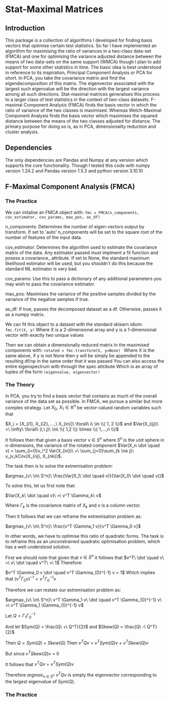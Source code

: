 # Stat-Maximal Matrices
## Introduction
This package is a collection of algorithms I developed for finding basis vectors that optimise certain test statistics. So far I have implemented an algorithm for maximising the ratio of variances in a two-class data-set (FMCA) and one for optimising the variance adjusted distance between the means of two data-sets on the same support (WMCA) though I plan to add support for some other statistics in time.
The basic idea is best understood in reference to its inspiration, Principal Component Analysis or PCA for short. In PCA, you take the covariance matrix and find the eigendecomposition of this matrix. The eigenvector associated with the largest such eigenvalue will be the direction with the largest variance among all such directions. Stat-maximal matrices generalises this process to a larger class of test statistics in the context of two-class datasets. F-maximal Component Analysis (FMCA) finds the basis vector in which the ratio of variance of the two classes is maximised. Whereas Welch-Maximal Component Analysis finds the basis vector which maximises the squared distance between the means of the two classes adjusted for distance. The primary purpose for doing so is, as in PCA, dimensionality reduction and cluster analysis.

## Dependencies
The only dependencies are Pandas and Numpy at any version which supports the core functionality. Though I tested this code with numpy version 1.24.2 and Pandas version 1.5.3 and python version 3.10.10

## F-Maximal Component Analysis (FMCA)

### The Practice
We can initalise an FMCA object with: 
`fmc = FMCA(n_components, cov_estimator, cov_params, max_pos, as_df)`

n_components: Determines the number of eigen-vectors output by transform. If set to 'auto' n_components will be set to the square root of the number of features of the input data.

cov_estimator: Determines the algorithm used to estimate the covariance matrix of the data. Any estimator passed must implment a fit function and posess a covariance_ attribute. If set to None, the standard maximum likelihood estimator will be used, but you shouldn't do this because the standard ML estimator is very bad.

cov_params: Use this to pass a dictionary of any additional parameters you may wish to pass the covariance estimator.

max_pos: Maximises the variance of the positive samples divided by the variance of the negative samples if true.

as_df: If true, passes the decomposed dataset as a df. Otherwise, passes it as a numpy matrix.

We can fit this object to a dataset with the standard sklearn idiom:
`fmc.fit(X, y)`
Where X is a 2-dimensional array and y is a 1-dimensional vector with exactly two unique values

Then we can obtain a dimensionally reduced matrix in the maximised components with:
`rotated = fmc.transform(X, y=None) `
Where X is the same above, if y is not None then y will be simply be appended to the resulting df/np in the same order that it was passed
You can also access the entire eigenspectrum with through the spec attribute
Which is an array of tuples of the form `(eigenvalue, eigenvector)`
### The Theory
In PCA, you try to find a basis vector that contains as much of the overall variance of the data set as possible. In FMCA, we pursue a similar but more complex strategy. Let $X_0,\ X_1 \in \mathbb{R}^n$ be vector-valued random variables such that 

$X_i = [X_{i1}, X_{i2}, ...,\ X_{in}]\ \forall\ i\ \in \\{ 1, 2 \\}$ and $Var(X_{ij})\ <\ \infty\ \forall\ (i,\ j)\ \in\ \\{ 1,2 \\} \times \\{ 1,...,n \\}$ 

It follows then that given a basis vector $v\ \in\ S^n$ where $S^n$ is the unit sphere in n-dimensions, the variance of the rotated component $Var(X_n \dot \quad v) = \sum_{i=0}v_i^2 Var(X_{ni})\ +\ \sum_{j=0}\sum_{k \ne j}\ v_jv_kCov(X_{nj}, X_{nk})$.

The task then is to solve the extremisation problem: 

$argmax_{v\ \in\ S^n}\ \frac{Var(X_1\ \dot \quad v)}{Var(X_0\ \dot \quad v)}$

To solve this, let us first note that:

$Var(X_k\ \dot \quad v)\ =\ v^T \Gamma_k\ v$

Where $\Gamma_k$ is the covariance matrix of $X_k$ and $v$ is a column vector.

Then it follows that we can reframe the extremisation problem as:

$argmax_{v\ \in\ S^n}\ \frac{v^T \Gamma_1 v}{v^T \Gamma_0 v}$

In other words, we have to optimise this ratio of quadratic forms. The task is to reframe this as an unconstrained quadratic optimisation problem, which has a well-understood solution.

First we should note that given that $v\ \in\ S^n$ it follows that $v^T\ \dot \quad v\ =\ v\ \dot \quad v^T\ =\ 1$ Therefore:

$v^T \Gamma_0 v \dot \quad v^T \Gamma_{0}^{-1} v = 1$
Which implies that $(v^T \Gamma_0 v)^{-1} = v^T \Gamma_{0}^{-1} v$

Therefore we can restate our extremisation problem as:

$argmax_{v\ \in\ S^n}\ v^T \Gamma_1 v\ \dot \quad v^T \Gamma_{0}^{-1} v\ =\ v^T \Gamma_1 \Gamma_{0}^{-1} v$

Let $Q = \Gamma_1 \Gamma_{0}^{-1}$

And let $Sym(Q) = \frac{Q\ +\ Q^T}{2}$ and $Skew(Q) = \frac{Q\ -\ Q^T}{2}$

Then $Q = Sym(Q)\ +\ Skew(Q)$
Then $v^T Q v\ =\ v^T Sym(Q) v\ +\ v^T Skew(Q) v$

But since $v^T Skew(Q) v\ =\ 0$

It follows that $v^T Q v\ =\ v^T Sym(Q) v$

Therefore $argmax_{v\ \in\ S^n}\ v^T Q v$ is simply the eigenvector corresponding to the largest eigenvalue of $Sym(Q)$.


### The Practice
